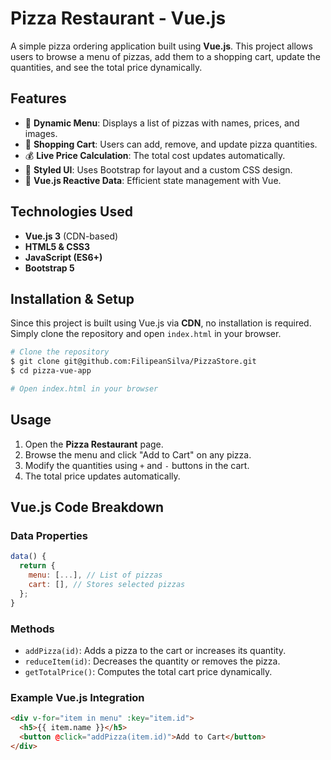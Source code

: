 # Pizza Restaurant - Vue.js

A simple pizza ordering application built using **Vue.js**. This project allows users to browse a menu of pizzas, add them to a shopping cart, update the quantities, and see the total price dynamically.

## Features
- 📜 **Dynamic Menu**: Displays a list of pizzas with names, prices, and images.
- 🛒 **Shopping Cart**: Users can add, remove, and update pizza quantities.
- 💰 **Live Price Calculation**: The total cost updates automatically.
- 🎨 **Styled UI**: Uses Bootstrap for layout and a custom CSS design.
- 🚀 **Vue.js Reactive Data**: Efficient state management with Vue.

## Technologies Used
- **Vue.js 3** (CDN-based)
- **HTML5 & CSS3**
- **JavaScript (ES6+)**
- **Bootstrap 5**


## Installation & Setup
Since this project is built using Vue.js via **CDN**, no installation is required. Simply clone the repository and open `index.html` in your browser.

```sh
# Clone the repository
$ git clone git@github.com:FilipeanSilva/PizzaStore.git
$ cd pizza-vue-app

# Open index.html in your browser
```

## Usage
1. Open the **Pizza Restaurant** page.
2. Browse the menu and click "Add to Cart" on any pizza.
3. Modify the quantities using `+` and `-` buttons in the cart.
4. The total price updates automatically.

## Vue.js Code Breakdown
### Data Properties
```javascript
data() {
  return {
    menu: [...], // List of pizzas
    cart: [], // Stores selected pizzas
  };
}
```

### Methods
- `addPizza(id)`: Adds a pizza to the cart or increases its quantity.
- `reduceItem(id)`: Decreases the quantity or removes the pizza.
- `getTotalPrice()`: Computes the total cart price dynamically.

### Example Vue.js Integration
```html
<div v-for="item in menu" :key="item.id">
  <h5>{{ item.name }}</h5>
  <button @click="addPizza(item.id)">Add to Cart</button>
</div>
```